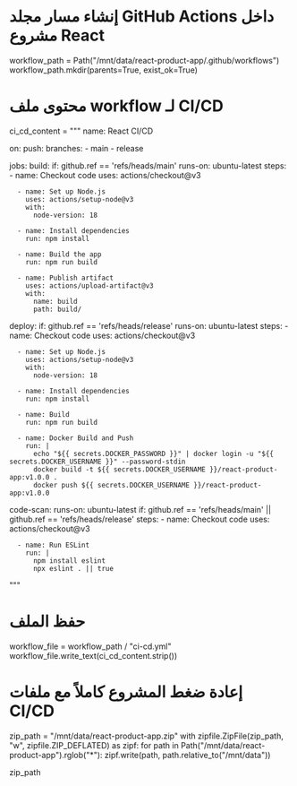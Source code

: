 # إنشاء مسار مجلد GitHub Actions داخل مشروع React
workflow_path = Path("/mnt/data/react-product-app/.github/workflows")
workflow_path.mkdir(parents=True, exist_ok=True)

# محتوى ملف workflow لـ CI/CD
ci_cd_content = """
name: React CI/CD

on:
  push:
    branches:
      - main
      - release

jobs:
  build:
    if: github.ref == 'refs/heads/main'
    runs-on: ubuntu-latest
    steps:
      - name: Checkout code
        uses: actions/checkout@v3

      - name: Set up Node.js
        uses: actions/setup-node@v3
        with:
          node-version: 18

      - name: Install dependencies
        run: npm install

      - name: Build the app
        run: npm run build

      - name: Publish artifact
        uses: actions/upload-artifact@v3
        with:
          name: build
          path: build/

  deploy:
    if: github.ref == 'refs/heads/release'
    runs-on: ubuntu-latest
    steps:
      - name: Checkout code
        uses: actions/checkout@v3

      - name: Set up Node.js
        uses: actions/setup-node@v3
        with:
          node-version: 18

      - name: Install dependencies
        run: npm install

      - name: Build
        run: npm run build

      - name: Docker Build and Push
        run: |
          echo "${{ secrets.DOCKER_PASSWORD }}" | docker login -u "${{ secrets.DOCKER_USERNAME }}" --password-stdin
          docker build -t ${{ secrets.DOCKER_USERNAME }}/react-product-app:v1.0.0 .
          docker push ${{ secrets.DOCKER_USERNAME }}/react-product-app:v1.0.0

  code-scan:
    runs-on: ubuntu-latest
    if: github.ref == 'refs/heads/main' || github.ref == 'refs/heads/release'
    steps:
      - name: Checkout code
        uses: actions/checkout@v3

      - name: Run ESLint
        run: |
          npm install eslint
          npx eslint . || true
"""

# حفظ الملف
workflow_file = workflow_path / "ci-cd.yml"
workflow_file.write_text(ci_cd_content.strip())

# إعادة ضغط المشروع كاملاً مع ملفات CI/CD
zip_path = "/mnt/data/react-product-app.zip"
with zipfile.ZipFile(zip_path, "w", zipfile.ZIP_DEFLATED) as zipf:
    for path in Path("/mnt/data/react-product-app").rglob("*"):
        zipf.write(path, path.relative_to("/mnt/data"))

zip_path

